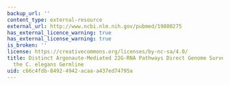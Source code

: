 ```yaml
---
backup_url: ''
content_type: external-resource
external_url: http://www.ncbi.nlm.nih.gov/pubmed/19800275
has_external_licence_warning: true
has_external_license_warning: true
is_broken: ''
license: https://creativecommons.org/licenses/by-nc-sa/4.0/
title: Distinct Argonaute-Mediated 22G-RNA Pathways Direct Genome Surveillance in
  the C. elegans Germline
uid: c66c4fdb-8492-4942-acaa-a437ed74795a
---
```

